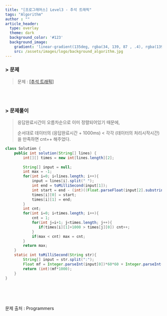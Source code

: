 ```yaml
---
title: "[프로그래머스] Level3 - 추석 트래픽"
tags: "Algorithm"
author : ""
article_header:
  type: overlay
  theme: dark
  background_color: '#123'
  background_image:
    gradient: 'linear-gradient(135deg, rgba(34, 139, 87 , .4), rgba(139, 34, 139, .4))'
    src: /assets/images/logo/background_algorithm.jpg
---
```






### > 문제

> 문제 : [[추석 트래픽]](https://programmers.co.kr/learn/courses/30/lessons/17676)

<br>

<br>

### > 문제풀이

> 응답완료시간이 오름차순으로 이미 정렬되어있기 때문에,
>
> 순서대로 데이터의 (응답완료시간 + 1000ms) < 각각 (데이터의 처리시작시간)을 만족하면 cnt++ 해주었다.

```java
class Solution {
    public int solution(String[] lines) {
        int[][] times = new int[lines.length][2];
        
        String[] input = null;
        int max = -1;
        for(int i=0; i<lines.length; i++){
            input = lines[i].split(" ");
            int end = toMilliSecond(input[1]);
            int start = end - (int)((Float.parseFloat(input[2].substring(0,input[2].length()-1)))*1000)+1;
            times[i][0] = start;
            times[i][1] = end;
        }
        int cnt;
        for(int i=0; i<times.length; i++){
            cnt = 1;
            for(int j=i+1; j<times.length; j++){
               if(times[i][1]+1000 > times[j][0]) cnt++;
            }
            if(max < cnt) max = cnt;
        }
        return max;
    }
    static int toMilliSecond(String str){
        String[] input = str.split(":");
        Float mf = Integer.parseInt(input[0])*60*60 + Integer.parseInt(input[1])*60 + Float.parseFloat(input[2]);
        return (int)(mf*1000);
    }
}
```



<br/>

<br/>

<br/>

문제 출처 : Programmers

<br/>

<br/>

<br/>